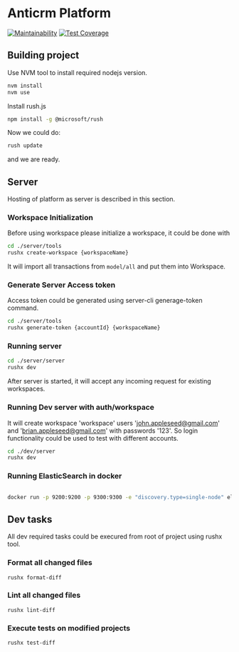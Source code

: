 # Anticrm Platform

[![Maintainability](https://api.codeclimate.com/v1/badges/5cb6d2d426619568816b/maintainability)](https://codeclimate.com/github/hardcoreeng/platform/maintainability) [![Test Coverage](https://api.codeclimate.com/v1/badges/5cb6d2d426619568816b/test_coverage)](https://codeclimate.com/github/hardcoreeng/platform/test_coverage)

## Building project

Use NVM tool to install required nodejs version.

```bash
nvm install
nvm use
```

Install rush.js

```bash
npm install -g @microsoft/rush
```

Now we could do:

```bash
rush update
```

and we are ready.

## Server

Hosting of platform as server is described in this section.

### Workspace Initialization

Before using workspace please initialize a workspace, it could be done with

```bash
cd ./server/tools
rushx create-workspace {workspaceName}
```

It will import all transactions from `model/all` and put them into Workspace.

### Generate Server Access token

Access token could be generated using server-cli generage-token command.

```bash
cd ./server/tools
rushx generate-token {accountId} {workspaceName}
```

### Running server

```bash
cd ./server/server
rushx dev
```

After server is started, it will accept any incoming request for existing workspaces.

### Running Dev server with auth/workspace

It will create workspace 'workspace' users 'john.appleseed@gmail.com' and 'brian.appleseed@gmail.com' with passwords '123'. 
So login functionality could be used to test with different accounts.

```bash
cd ./dev/server
rushx dev
```

### Running ElasticSearch in docker

```bash

docker run -p 9200:9200 -p 9300:9300 -e "discovery.type=single-node" elasticsearch:7.13.4
```

## Dev tasks

All dev required tasks could be execured from root of project using rushx tool.

### Format all changed files

`rushx format-diff`

### Lint all changed files

`rushx lint-diff`

### Execute tests on modified projects

`rushx test-diff`
